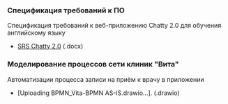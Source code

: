 ### Спецификация требований к ПО
Спецификация требований к веб-приложению Chatty 2.0 для обучения английскому языку 
* [SRS Chatty 2.0](https://github.com/user-attachments/files/21335755/SRS.Chatty.2.0.docx) (.docx)

### Моделирование процессов сети клиник "Вита"
Автоматизации процесса записи на приём к врачу в приложении
* [Uploading BPMN_Vita-BPMN AS-IS.drawio…]. (.drawio)

